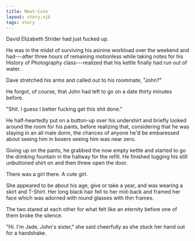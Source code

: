 ```yaml
---
title: Meet-Cute
layout: story.njk
tags: story
---
```


David Elizabeth Strider had just fucked up.

He was in the midst of surviving his asinine workload over the weekend and had---after three hours of remaining motionless while taking notes for his History of Photography class---realized that his kettle finally had run out of water.

Dave stretched his arms and called out to his roommate, <span class="dave">"John?"</span>

He forgot, of course, that John had left to go on a date thirty minutes before.

<span class="dave">"Shit. I guess I better fucking get this shit done."</span>

He half-heartedly put on a button-up over his undershirt and briefly looked around the room for his pants, before realizing that, considering that he was staying in an all male dorm, the chances of anyone he'd be embaressed about seeing him in boxers seeing him was near zero.

Giving up on the pants, he grabbed the now empty kettle and started to go the drinking fountain in the hallway for the refill. He finished tugging his still unbuttoned shirt on and then threw open the door.

There was a girl there. A cute girl.

She appeared to be about his age, give or take a year, and was wearing a skirt and T-Shirt. Her long black hair fell to her mid-back and framed her face which was adorned with round glasses with thin frames.

The two stared at each other for what felt like an eternity before one of them broke the silence.

<span class="jade">"Hi. I'm Jade, John's sister,"</span> she said cheerfully as she stuck her hand out for a handshake.
